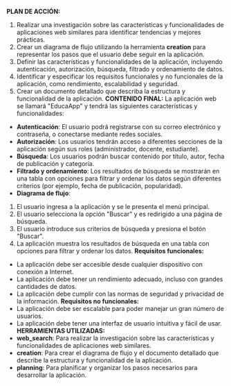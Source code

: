 **PLAN DE ACCIÓN:**
1. Realizar una investigación sobre las características y funcionalidades de aplicaciones web similares para identificar tendencias y mejores prácticas.
2. Crear un diagrama de flujo utilizando la herramienta **creation** para representar los pasos que el usuario debe seguir en la aplicación.
3. Definir las características y funcionalidades de la aplicación, incluyendo autenticación, autorización, búsqueda, filtrado y ordenamiento de datos.
4. Identificar y especificar los requisitos funcionales y no funcionales de la aplicación, como rendimiento, escalabilidad y seguridad.
5. Crear un documento detallado que describa la estructura y funcionalidad de la aplicación.
**CONTENIDO FINAL:**
La aplicación web se llamará "EducaApp" y tendrá las siguientes características y funcionalidades:
* **Autenticación**: El usuario podrá registrarse con su correo electrónico y contraseña, o conectarse mediante redes sociales.
* **Autorización**: Los usuarios tendrán acceso a diferentes secciones de la aplicación según sus roles (administrador, docente, estudiante).
* **Búsqueda**: Los usuarios podrán buscar contenido por título, autor, fecha de publicación y categoría.
* **Filtrado y ordenamiento**: Los resultados de búsqueda se mostrarán en una tabla con opciones para filtrar y ordenar los datos según diferentes criterios (por ejemplo, fecha de publicación, popularidad).
* **Diagrama de flujo**:
1. El usuario ingresa a la aplicación y se le presenta el menú principal.
2. El usuario selecciona la opción "Buscar" y es redirigido a una página de búsqueda.
3. El usuario introduce sus criterios de búsqueda y presiona el botón "Buscar".
4. La aplicación muestra los resultados de búsqueda en una tabla con opciones para filtrar y ordenar los datos.
**Requisitos funcionales:**
* La aplicación debe ser accesible desde cualquier dispositivo con conexión a Internet.
* La aplicación debe tener un rendimiento adecuado, incluso con grandes cantidades de datos.
* La aplicación debe cumplir con las normas de seguridad y privacidad de la información.
**Requisitos no funcionales:**
* La aplicación debe ser escalable para poder manejar un gran número de usuarios.
* La aplicación debe tener una interfaz de usuario intuitiva y fácil de usar.
**HERRAMIENTAS UTILIZADAS:**
* **web_search**: Para realizar la investigación sobre las características y funcionalidades de aplicaciones web similares.
* **creation**: Para crear el diagrama de flujo y el documento detallado que describe la estructura y funcionalidad de la aplicación.
* **planning**: Para planificar y organizar los pasos necesarios para desarrollar la aplicación.